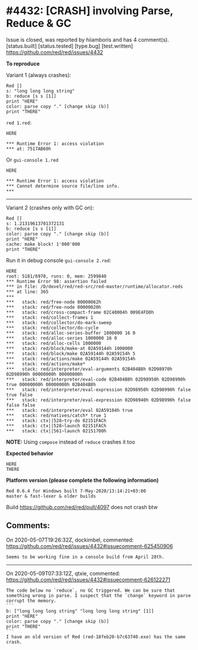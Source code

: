 
#4432: [CRASH] involving Parse, Reduce & GC
================================================================================
Issue is closed, was reported by hiiamboris and has 4 comment(s).
[status.built] [status.tested] [type.bug] [test.written]
<https://github.com/red/red/issues/4432>

**To reproduce**

Variant 1 (always crashes):
```
Red []
s: "long long long string"
b: reduce [s s [1]]
print "HERE"
color: parse copy "." [change skip (b)]
print "THERE"
```
`red 1.red`:
```
HERE

*** Runtime Error 1: access violation
*** at: 7517AB60h
```
Or `gui-console 1.red`
```
HERE

*** Runtime Error 1: access violation      
*** Cannot determine source file/line info.
***                                        
```

---
Variant 2 (crashes only with GC on):
```
Red []
s: 1.21319613701372131
b: reduce [s s [1]]
color: parse copy "." [change skip (b)]
print "HERE"
cache: make block! 1'000'000
print "THERE"
```
Run it in debug console `gui-console 2.red`:
```
HERE
root: 5181/6970, runs: 0, mem: 2599840                                                                 
*** Runtime Error 98: assertion failed                                                                 
*** in file: /D/devel/red/red-src/red-master/runtime/allocator.reds                                    
*** at line: 365                                                                                       
***                                                                                                    
***   stack: red/free-node 00000062h                                                                   
***   stack: red/free-node 00000020h                                                                   
***   stack: red/cross-compact-frame 02C40004h 009E4FD0h                                               
***   stack: red/collect-frames 1                                                                      
***   stack: red/collector/do-mark-sweep                                                               
***   stack: red/collector/do-cycle                                                                    
***   stack: red/alloc-series-buffer 1000000 16 0                                                      
***   stack: red/alloc-series 1000000 16 0                                                             
***   stack: red/alloc-cells 1000000                                                                   
***   stack: red/block/make-at 02A59144h 1000000                                                       
***   stack: red/block/make 02A59144h 02A59154h 5                                                      
***   stack: red/actions/make 02A59144h 02A59154h                                                      
***   stack: red/actions/make*                                                                         
***   stack: red/interpreter/eval-arguments 02B404B8h 02D98970h 02D98990h 00000000h 00000000h          
***   stack: red/interpreter/eval-code 02B404B8h 02D98950h 02D98990h true 00000000h 00000000h 02B404B8h
***   stack: red/interpreter/eval-expression 02D98950h 02D98990h false true false                      
***   stack: red/interpreter/eval-expression 02D98940h 02D98990h false false false                     
***   stack: red/interpreter/eval 02A59104h true                                                       
***   stack: red/natives/catch* true 1                                                                 
***   stack: ctx||528~try-do 02151FACh                                                                 
***   stack: ctx||528~launch 02151FACh                                                                 
***   stack: ctx||561~launch 02151700h                                                                 
```

**NOTE:** Using `compose` instead of `reduce` crashes it too

**Expected behavior**
```
HERE
THERE
```

**Platform version (please complete the following information)**
```
Red 0.6.4 for Windows built 7-May-2020/13:14:21+03:00
master & fast-lexer & older builds
```
Build https://github.com/red/red/pull/4097 does not crash btw



Comments:
--------------------------------------------------------------------------------

On 2020-05-07T19:26:32Z, dockimbel, commented:
<https://github.com/red/red/issues/4432#issuecomment-625450906>

    Seems to be working fine in a console build from April 28th.

--------------------------------------------------------------------------------

On 2020-05-09T07:33:12Z, qtxie, commented:
<https://github.com/red/red/issues/4432#issuecomment-626122271>

    The code below no `reduce`, no GC triggered. We can be sure that something wrong in parse. I suspect that the `change` keyword in parse corrupt the memory.
    ```
    b: ["long long long string" "long long long string" [1]]
    print "HERE"
    color: parse copy "." [change skip (b)]
    print "THERE"
    ```
    I have an old version of Red (red-18feb20-b7c63740.exe) has the same crash.

